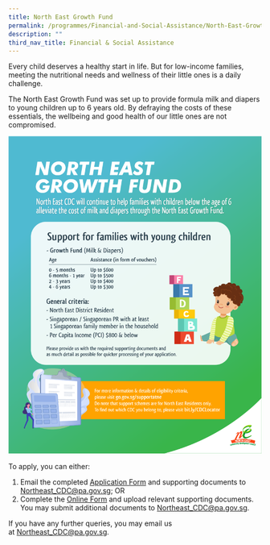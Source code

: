 ```yaml
---
title: North East Growth Fund
permalink: /programmes/Financial-and-Social-Assistance/North-East-Growth-Fund/
description: ""
third_nav_title: Financial & Social Assistance
---
```

Every child deserves a healthy start in life. But for low-income families, meeting the nutritional needs and wellness of their little ones is a daily challenge. 

The North East Growth Fund was set up to provide formula milk and diapers to young children up to 6 years old. By defraying the costs of these essentials, the wellbeing and good health of our little ones are not compromised.

![](/images/Programmes/Financial%20&%20Social%20Assistance/North%20East%20Growth%20Fund.png)

To apply, you can either:

1. Email the completed [Application Form](/files/Annex%20A_North%20East%20Assistance%20Scheme%20Referral%20Form_As%20of%201%20April%202023.pdf) and supporting documents to [Northeast_CDC@pa.gov.sg](mailto:Northeast_CDC@pa.gov.sg); OR
2. Complete the [Online Form](https://form.gov.sg/#!/5e994b5f5dad670011b1d2ed) and upload relevant supporting documents. You may submit additional documents to [Northeast_CDC@pa.gov.sg](mailto:Northeast_CDC@pa.gov.sg).

If you have any further queries, you may email us at [Northeast\_CDC@pa.gov.sg](mailto:Northeast_CDC@pa.gov.sg).